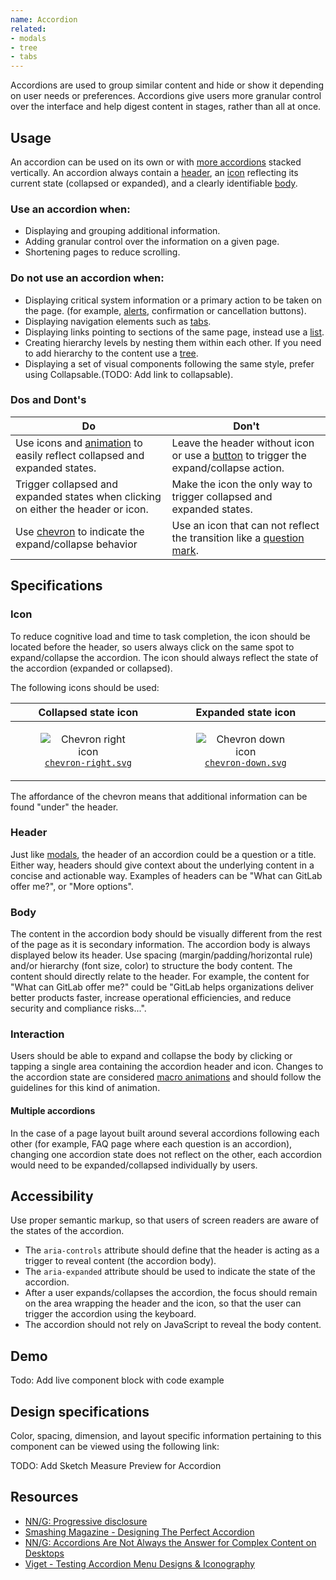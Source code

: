 ```yaml
---
name: Accordion
related:
- modals
- tree
- tabs
---
```


Accordions are used to group similar content and hide or show it depending on user needs or preferences. Accordions give users more granular control over the interface and help digest content in stages, rather than all at once.

## Usage

An accordion can be used on its own or with [more accordions](#multiple-accordions) stacked vertically. An accordion always contain a [header](#header), an [icon](#icon) reflecting its current state (collapsed or expanded), and a clearly identifiable [body](#body).

### Use an accordion when:

* Displaying and grouping additional information.
* Adding granular control over the information on a given page.
* Shortening pages to reduce scrolling.

### Do not use an accordion when:

* Displaying critical system information or a primary action to be taken on the page. (for example, [alerts](/components/alert), confirmation or cancellation buttons).
* Displaying navigation elements such as [tabs](/components/tabs).
* Displaying links pointing to sections of the same page, instead use a [list](/components/list).
* Creating hierarchy levels by nesting them within each other. If you need to add hierarchy to the content use a [tree](/components/tree).
* Displaying a set of visual components following the same style, prefer using Collapsable.(TODO: Add link to collapsable).

### Dos and Dont's

| Do | Don't |
| ------ | ------ |
| Use icons and [animation](/product-foundations/motion) to easily reflect collapsed and expanded states. | Leave the header without icon or use a [button](/components/buttons) to trigger the expand/collapse action.|
| Trigger collapsed and expanded states when clicking on either the header or icon. | Make the icon the only way to trigger collapsed and expanded states. | 
| Use [chevron](#icon) to indicate the expand/collapse behavior | Use an icon that can not reflect the transition like a [question mark](https://gitlab-org.gitlab.io/gitlab-svgs/?q=~question). | 

## Specifications

### Icon

To reduce cognitive load and time to task completion, the icon should be located before the header, so users always click on the same spot to expand/collapse the accordion. The icon should always reflect the state of the accordion (expanded or collapsed).

The following icons should be used:

| Collapsed state icon | Expanded state icon |
| :---: | :---: |
| <figure class="figure" role="figure"><img class="figure-img p-a-5 p-a-0" src="/img/chevron-right.svg" alt="Chevron right icon" role="img" /><figcaption class="figure-caption">[`chevron-right.svg`]( https://gitlab-org.gitlab.io/gitlab-svgs/?q=chevron-right)</figcaption></figure> | <figure class="figure" role="figure"><img class="figure-img p-a-5 p-a-0" src="/img/chevron-down.svg" alt="Chevron down icon" role="img" /><figcaption class="figure-caption">[`chevron-down.svg`](https://gitlab-org.gitlab.io/gitlab-svgs/?q=chevron-down)</figcaption></figure> |



The affordance of the chevron means that additional information can be found "under" the header.

### Header

Just like [modals](/components/modals/), the header of an accordion could be a question or a title. Either way, headers should give context about the underlying content in a concise and actionable way. Examples of headers can be "What can GitLab offer me?", or "More options".

### Body

The content in the accordion body should be visually different from the rest of the page as it is secondary information. The accordion body is always displayed below its header. Use spacing (margin/padding/horizontal rule) and/or hierarchy (font size, color) to structure the body content. The content should directly relate to the header. For example, the content for "What can GitLab offer me?" could be "GitLab helps organizations deliver better products faster, increase operational efficiencies, and reduce security and compliance risks...".

### Interaction

Users should be able to expand and collapse the body by clicking or tapping a single area containing the accordion header and icon. Changes to the accordion state are considered [macro animations](/product-foundations/motion/#macro-animations) and should follow the guidelines for this kind of animation.

#### Multiple accordions
In the case of a page layout built around several accordions following each other (for example, FAQ page where each question is an accordion), changing one accordion state does not reflect on the other, each accordion would need to be expanded/collapsed individually by users.

## Accessibility

Use proper semantic markup, so that users of screen readers are aware of the states of the accordion.

* The `aria-controls` attribute should define that the header is acting as a trigger to reveal content (the accordion body).
* The `aria-expanded` attribute should be used to indicate the state of the accordion.
* After a user expands/collapses the accordion, the focus should remain on the area wrapping the header and the icon, so that the user can trigger the accordion using the keyboard.
* The accordion should not rely on JavaScript to reveal the body content.

## Demo

Todo: Add live component block with code example

## Design specifications

Color, spacing, dimension, and layout specific information pertaining to this component can be viewed using the following link:

TODO: Add Sketch Measure Preview for Accordion

## Resources

* [NN/G: Progressive disclosure](https://www.nngroup.com/articles/progressive-disclosure/)
* [Smashing Magazine - Designing The Perfect Accordion](https://www.smashingmagazine.com/2017/06/designing-perfect-accordion-checklist/#top)
* [NN/G: Accordions Are Not Always the Answer for Complex Content on Desktops](https://www.nngroup.com/articles/accordions-complex-content/)
* [Viget - Testing Accordion Menu Designs & Iconography](https://www.viget.com/articles/testing-accordion-menu-designs-iconography/) 
